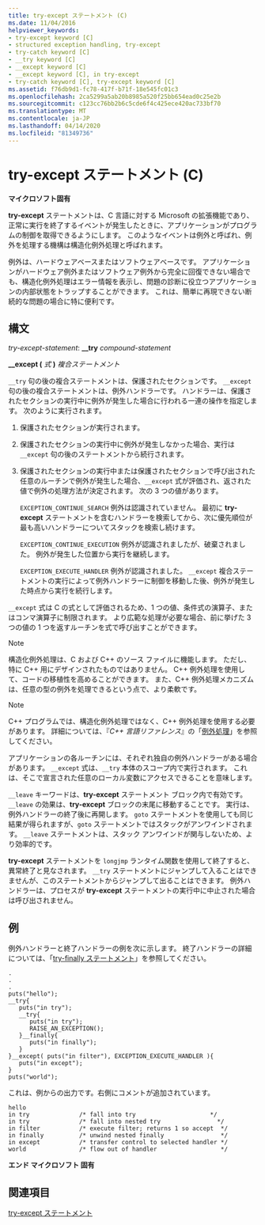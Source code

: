 ```yaml
---
title: try-except ステートメント (C)
ms.date: 11/04/2016
helpviewer_keywords:
- try-except keyword [C]
- structured exception handling, try-except
- try-catch keyword [C]
- __try keyword [C]
- __except keyword [C]
- __except keyword [C], in try-except
- try-catch keyword [C], try-except keyword [C]
ms.assetid: f76db9d1-fc78-417f-b71f-18e545fc01c3
ms.openlocfilehash: 2ca5299a5ab20b8985a520f25bb654ead0c25e2b
ms.sourcegitcommit: c123cc76bb2b6c5cde6f4c425ece420ac733bf70
ms.translationtype: MT
ms.contentlocale: ja-JP
ms.lasthandoff: 04/14/2020
ms.locfileid: "81349736"
---
```

# <a name="try-except-statement-c"></a>try-except ステートメント (C)

**マイクロソフト固有**

**try-except** ステートメントは、C 言語に対する Microsoft の拡張機能であり、正常に実行を終了するイベントが発生したときに、アプリケーションがプログラムの制御を取得できるようにします。 このようなイベントは例外と呼ばれ、例外を処理する機構は構造化例外処理と呼ばれます。

例外は、ハードウェアベースまたはソフトウェアベースです。 アプリケーションがハードウェア例外またはソフトウェア例外から完全に回復できない場合でも、構造化例外処理はエラー情報を表示し、問題の診断に役立つアプリケーションの内部状態をトラップすることができます。 これは、簡単に再現できない断続的な問題の場合に特に便利です。

## <a name="syntax"></a>構文

*try-except-statement*: **__try**  *compound-statement*

**__except (**  *式*  **)**  *複合ステートメント*

`__try` 句の後の複合ステートメントは、保護されたセクションです。 `__except` 句の後の複合ステートメントは、例外ハンドラーです。 ハンドラーは、保護されたセクションの実行中に例外が発生した場合に行われる一連の操作を指定します。 次のように実行されます。

1. 保護されたセクションが実行されます。

1. 保護されたセクションの実行中に例外が発生しなかった場合、実行は `__except` 句の後のステートメントから続行されます。

1. 保護されたセクションの実行中または保護されたセクションで呼び出された任意のルーチンで例外が発生した場合、`__except` 式が評価され、返された値で例外の処理方法が決定されます。 次の 3 つの値があります。

   `EXCEPTION_CONTINUE_SEARCH` 例外は認識されていません。 最初に **try-except** ステートメントを含むハンドラーを検索してから、次に優先順位が最も高いハンドラーについてスタックを検索し続けます。

   `EXCEPTION_CONTINUE_EXECUTION` 例外が認識されましたが、破棄されました。 例外が発生した位置から実行を継続します。

   `EXCEPTION_EXECUTE_HANDLER` 例外が認識されました。 `__except` 複合ステートメントの実行によって例外ハンドラーに制御を移動した後、例外が発生した時点から実行を続行します。

`__except` 式は C の式として評価されるため、1 つの値、条件式の演算子、またはコンマ演算子に制限されます。 より広範な処理が必要な場合、前に挙げた 3 つの値の 1 つを返すルーチンを式で呼び出すことができます。

> [!NOTE]
> 構造化例外処理は、C および C++ のソース ファイルに機能します。 ただし、特に C++ 用にデザインされたものではありません。 C++ 例外処理を使用して、コードの移植性を高めることができます。 また、C++ 例外処理メカニズムは、任意の型の例外を処理できるという点で、より柔軟です。

> [!NOTE]
> C++ プログラムでは、構造化例外処理ではなく、C++ 例外処理を使用する必要があります。 詳細については、『*C++ 言語リファレンス*』の「[例外処理](../cpp/exception-handling-in-visual-cpp.md)」を参照してください。

アプリケーションの各ルーチンには、それぞれ独自の例外ハンドラーがある場合があります。 `__except` 式は、`__try` 本体のスコープ内で実行されます。 これは、そこで宣言された任意のローカル変数にアクセスできることを意味します。

`__leave` キーワードは、**try-except** ステートメント ブロック内で有効です。 `__leave` の効果は、**try-except** ブロックの末尾に移動することです。 実行は、例外ハンドラーの終了後に再開します。 `goto` ステートメントを使用しても同じ結果が得られますが、`goto` ステートメントではスタックがアンワインドされます。 `__leave` ステートメントは、スタック アンワインドが関与しないため、より効率的です。

**try-except** ステートメントを `longjmp` ランタイム関数を使用して終了すると、異常終了と見なされます。 `__try` ステートメントにジャンプして入ることはできませんが、このステートメントからジャンプして出ることはできます。 例外ハンドラーは、プロセスが **try-except** ステートメントの実行中に中止された場合は呼び出されません。

## <a name="example"></a>例

例外ハンドラーと終了ハンドラーの例を次に示します。 終了ハンドラーの詳細については、「[try-finally ステートメント](../c-language/try-finally-statement-c.md)」を参照してください。

```
.
.
.
puts("hello");
__try{
   puts("in try");
   __try{
      puts("in try");
      RAISE_AN_EXCEPTION();
   }__finally{
      puts("in finally");
   }
}__except( puts("in filter"), EXCEPTION_EXECUTE_HANDLER ){
   puts("in except");
}
puts("world");
```

これは、例からの出力です。右側にコメントが追加されています。

```
hello
in try              /* fall into try                     */
in try              /* fall into nested try                */
in filter           /* execute filter; returns 1 so accept  */
in finally          /* unwind nested finally                */
in except           /* transfer control to selected handler */
world               /* flow out of handler                  */
```

**エンド マイクロソフト 固有**

## <a name="see-also"></a>関連項目

[try-except ステートメント](../cpp/try-except-statement.md)
